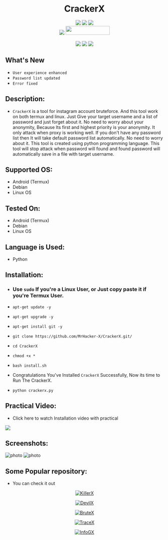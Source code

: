 <h1 align="center">CrackerX</h1>

<p align="center">
  <img src="https://img.shields.io/github/stars/MrHacker-X/CrackerX?style=for-the-badge&color=orange">
  <img src="https://img.shields.io/github/forks/MrHacker-X/CrackerX?color=cyan&style=for-the-badge&color=purple">
  <img src="https://img.shields.io/github/watchers/MrHacker-X/CrackerX?color=cyan&style=for-the-badge&color=purple"><br>
  <img src="https://img.shields.io/github/issues/MrHacker-X/CrackerX?color=red&style=for-the-badge">
  <img src="https://hits.dwyl.com/MrHacker-X/CrackerX.svg" width="140" height="28">
<br>
<br>
  <img src="https://img.shields.io/badge/Author-Alex Butler-purple?style=flat-square">
  <img src="https://img.shields.io/badge/Open%20Source-Yes-cyan?style=flat-square">
  <img src="https://img.shields.io/badge/Written%20In-Python-blue?style=flat-square">
</p>

## What's New

- ` User experience enhanced `
- ` Password list updated `
- ` Error fixed `

## Description:

+ ` CrackerX ` is a tool for instagram account bruteforce. And this tool work on both termux and linux. Just Give your target username and a list of password and just forget about it. No need to worry about your anonymity, Because Its first and highest priority is your anonymity. It only attack when proxy is working well. If you don't have any password list then It will take default password list automatically. No need to worry about it. This tool is created using python programming language. This tool will stop attack when password will found and found password will automatically save in a file with target username.

## Supported OS:

+ Android (Termux)
+ Debian
+ Linux OS

## Tested On:

+ Android (Termux)
+ Debian
+ Linux OS

## Language is Used:

+ Python

## Installation:

+ ### Use ` sudo ` If you're a Linux User, or Just copy paste it if you're Termux User.

+ ` apt-get update -y `
+ ` apt-get upgrade -y `
+ ` apt-get install git -y `
+ ` git clone https://github.com/MrHacker-X/CrackerX.git/ `
+ ` cd CrackerX `
+ ` chmod +x * `
+ ` bash install.sh `

+ Congratulations You've Installed ` CrackerX ` Successfully, Now its time to Run The CrackerX.

+ ` python crackerx.py `

## Practical Video:

+ Click here to watch Installation video with practical

<a href="https://t.me/hackwithalex/161" >
<img src="https://i.ibb.co/yPf4D2h/Capture-2023-03-08-03-02-18.jpg" >
</a>


## Screenshots:

![photo](https://i.ibb.co/KWrfc8Y/main.jpg)
![photo](https://i.ibb.co/Z6WH8Vq/attack.jpg)

## Some Popular repository:
+ You can check it out
<p align="center"><a href="https://github.com/MrHacker-X/KillerX.git/"><img title="KillerX" src="https://github-readme-stats.vercel.app/api/pin/?username=MrHacker-X&repo=KillerX&theme=dark"></a>
<p align="center"><a href="https://github.com/MrHacker-X/DevilX.git/"><img title="DevilX" src="https://github-readme-stats.vercel.app/api/pin/?username=MrHacker-X&repo=DevilX&theme=dark"></a>
<p align="center"><a href="https://github.com/MrHacker-X/BruteX.git/"><img title="BruteX" src="https://github-readme-stats.vercel.app/api/pin/?username=MrHacker-X&repo=BruteX&theme=dark"></a>
<p align="center"><a href="https://github.com/MrHacker-X/TraceX.git/"><img title="TraceX" src="https://github-readme-stats.vercel.app/api/pin/?username=MrHacker-X&repo=TraceX&theme=dark"></a>
<p align="center"><a href="https://github.com/MrHacker-X/InfoGX.git/"><img title="InfoGX" src="https://github-readme-stats.vercel.app/api/pin/?username=MrHacker-X&repo=InfoGX&theme=dark"></a>

